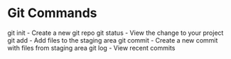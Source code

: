  # Git Commands

 git init - Create a new git repo
 git status - View the change to your project
 git add - Add files to the staging area
 git commit - Create a new commit with files from staging area
 git log - View recent commits